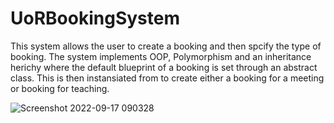 # UoRBookingSystem

This system allows the user to create a booking and then spcify the type of booking. 
The system implements OOP, Polymorphism and an inheritance herichy where the default blueprint of a booking is set through an abstract class. 
This is then instansiated from to create either a booking for a meeting or booking for teaching. 

![Screenshot 2022-09-17 090328](https://user-images.githubusercontent.com/104500442/190847001-75a8a7bb-d45a-4ab1-abcb-44a46fcc76c8.png)

